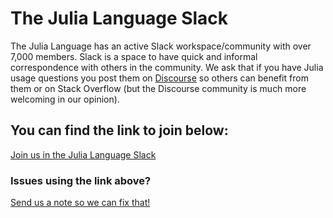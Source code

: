 # The Julia Language Slack

The Julia Language has an active Slack workspace/community with over 7,000 members. Slack is a space to have quick and informal correspondence with others in the community. We ask that if you have Julia usage questions you post them on [Discourse](https://discourse.julialang.org) so others can benefit from them or on Stack Overflow (but the Discourse community is much more welcoming in our opinion). 

## You can find the link to join below:
[Join us in the Julia Language Slack](https://join.slack.com/t/julialang/shared_invite/zt-kpvnsbi8-RO8Aj0g2XmzxHHX575IKbA)

### Issues using the link above? 
[Send us a note so we can fix that!](mailto:logan@julialang.org)


<!-- To create a new Slack Invite Link, see https://slack.com/help/articles/201330256-Invite-new-members-to-your-workspace Note that the link above expires every 30 days (or after 2,000 participants join with it) so we will need to generate a new one. -->
